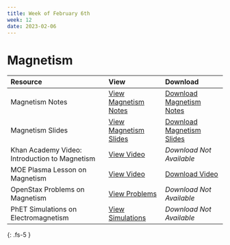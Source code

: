 ```yaml
---
title: Week of February 6th
week: 12
date: 2023-02-06
---
```


# Magnetism

| Resource        | View          | Download |
|:-------------|:------------------|:------|
| Magnetism Notes | [View Magnetism Notes](/assets/PDF/magnetism.html) |  [Download Magnetism Notes](/assets/PDF/magnetism.pdf) |
| Magnetism Slides | [View Magnetism Slides](/assets/PDF/magnetism_intro_slides.html) |  [Download Magnetism Slides](/assets/PDF/magnetism_intro_slides.pdf)|
| Khan Academy Video: Introduction to Magnetism | [View Video](https://www.khanacademy.org/science/physics/magnetic-forces-and-magnetic-fields/magnets-magnetic/v/introduction-to-magnetism) |  *Download Not Available*|
| MOE Plasma Lesson on Magnetism | [View Video](https://elearn.moe.gov.et/resource-view/1887/4) | [Download Video](https://elearn.moe.gov.et/storage/physics/video/plasma/grade%2010/unit%204/Magnetism.mp4) |
| OpenStax Problems on Magnetism | [View Problems](https://openstax.org/books/college-physics-ap-courses/pages/22-problems-exercises) |  *Download Not Available*|
| PhET Simulations on Electromagnetism | [View Simulations](https://phet.colorado.edu/en/simulations/filter?subjects=electricity-magnets-and-circuits) | *Download Not Available* |

{: .fs-5 }
